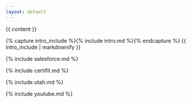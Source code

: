 ```yaml
---
layout: default
---
```


<div class="home">

  {{ content }}
  
  {% capture intro_include %}{% include intro.md %}{% endcapture %}
  {{ intro_include | markdownify }}
  
  {% include salesforce.md %}
  
  {% include certifit.md %}
  
  {% include utah.md %}
  
  {% include youtube.md %}

</div>
